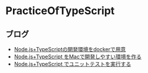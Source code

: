 # PracticeOfTypeScript

## ブログ
* [Node.js+TypeScriptの開発環境をdockerで用意](https://eno314.hatenadiary.com/entry/2020/02/17/165720)
* [Node.js+TypeScript をMacで開発しやすい環境を作る](https://eno314.hatenadiary.com/entry/2020/03/10/144322)
* [Node.js+TypeScript でユニットテストを実行する](https://eno314.hatenadiary.com/entry/2020/03/19/123655)
